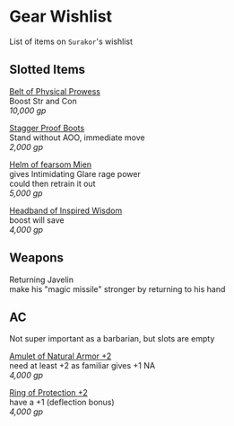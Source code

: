 # Gear Wishlist

List of items on `Surakor`'s wishlist

## Slotted Items

[Belt of Physical Prowess](https://aonprd.com/MagicWondrousDisplay.aspx?FinalName=Belt%20of%20Physical%20Might2)  
Boost Str and Con  
_10,000 gp_  

[Stagger Proof Boots](https://aonprd.com/MagicWondrousDisplay.aspx?FinalName=Stagger-Proof%20Boots)  
Stand without AOO, immediate move  
_2,000 gp_  

[Helm of fearsom Mien](https://aonprd.com/MagicWondrousDisplay.aspx?FinalName=Helm%20of%20Fearsome%20Mien)  
gives Intimidating Glare rage power  
could then retrain it out  
_5,000 gp_  

[Headband of Inspired Wisdom](https://aonprd.com/MagicWondrousDisplay.aspx?FinalName=Headband%20of%20Inspired%20Wisdom2)  
boost will save  
_4,000 gp_

## Weapons

Returning Javelin  
make his "magic missile" stronger by returning to his hand  

## AC

Not super important as a barbarian, but slots are empty

[Amulet of Natural Armor +2](https://www.aonprd.com/MagicWondrousDisplay.aspx?FinalName=Amulet%20of%20Natural%20Armor2)  
need at least +2 as familiar gives +1 NA  
_4,000 gp_  

[Ring of Protection +2](https://www.aonprd.com/MagicRingsDisplay.aspx?FinalName=Ring%20of%20Protection2)  
have a +1 (deflection bonus)  
_4,000 gp_  
